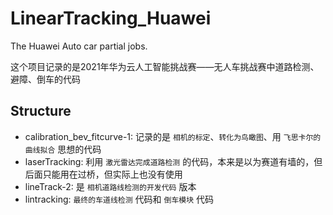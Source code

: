 # LinearTracking_Huawei
The Huawei Auto car partial jobs.

这个项目记录的是2021年华为云人工智能挑战赛——无人车挑战赛中道路检测、避障、倒车的代码

## Structure
- calibration_bev_fitcurve-1: 记录的是 `相机的标定`、`转化为鸟瞰图`、用 `飞思卡尔的曲线拟合` 思想的代码
- laserTracking: 利用 `激光雷达完成道路检测` 的代码，本来是以为赛道有墙的，但后面只能用在过桥，但实际上也没有使用
- lineTrack-2: 是 `相机道路线检测的开发代码` 版本
- lintracking:  `最终的车道线检测` 代码和 `倒车模块` 代码

